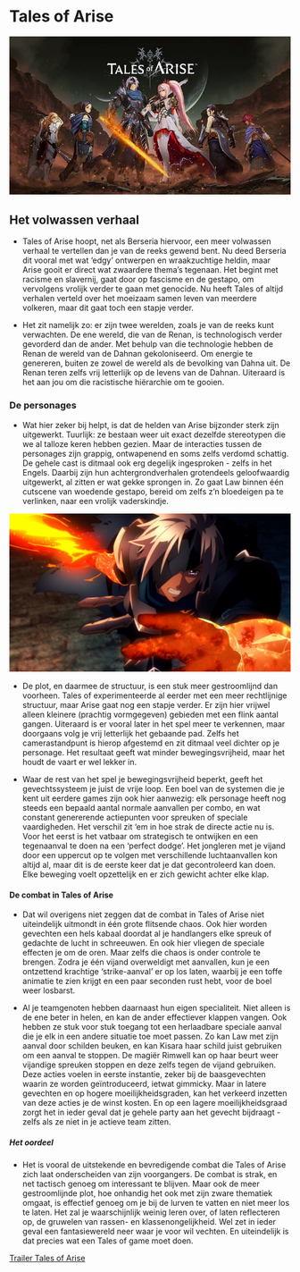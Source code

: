 # Tales of Arise

![Tales Of Arise](ToA.jpg)

## Het volwassen verhaal

* Tales of Arise hoopt, net als Berseria hiervoor, een meer volwassen verhaal te vertellen dan je van de reeks gewend bent. Nu deed Berseria dit vooral met wat ‘edgy’ ontwerpen en wraakzuchtige heldin, maar Arise gooit er direct wat zwaardere thema’s tegenaan. Het begint met racisme en slavernij, gaat door op fascisme en de gestapo, om vervolgens vrolijk verder te gaan met genocide. Nu heeft Tales of altijd verhalen verteld over het moeizaam samen leven van meerdere volkeren, maar dit gaat toch een stapje verder.

* Het zit namelijk zo: er zijn twee werelden, zoals je van de reeks kunt verwachten. De ene wereld, die van de Renan, is technologisch verder gevorderd dan de ander. Met behulp van die technologie hebben de Renan de wereld van de Dahnan gekoloniseerd. Om energie te genereren, buiten ze zowel de wereld als de bevolking van Dahna uit. De Renan teren zelfs vrij letterlijk op de levens van de Dahnan. Uiteraard is het aan jou om die racistische hiërarchie om te gooien.

### De personages

* Wat hier zeker bij helpt, is dat de helden van Arise bijzonder sterk zijn uitgewerkt. Tuurlijk: ze bestaan weer uit exact dezelfde stereotypen die we al talloze keren hebben gezien. Maar de interacties tussen de personages zijn grappig, ontwapenend en soms zelfs verdomd schattig. De gehele cast is ditmaal ook erg degelijk ingesproken - zelfs in het Engels. Daarbij zijn hun achtergrondverhalen grotendeels geloofwaardig uitgewerkt, al zitten er wat gekke sprongen in. Zo gaat Law binnen één cutscene van woedende gestapo, bereid om zelfs z’n bloedeigen pa te verlinken, naar een vrolijk vaderskindje.

![Alphen](Toa2.jpg)

* De plot, en daarmee de structuur, is een stuk meer gestroomlijnd dan voorheen. Tales of experimenteerde al eerder met een meer rechtlijnige structuur, maar Arise gaat nog een stapje verder. Er zijn hier vrijwel alleen kleinere (prachtig vormgegeven) gebieden met een flink aantal gangen. Uiteraard is er vooral later in het spel meer te verkennen, maar doorgaans volg je vrij letterlijk het gebaande pad. Zelfs het camerastandpunt is hierop afgestemd en zit ditmaal veel dichter op je personage. Het resultaat geeft wat minder bewegingsvrijheid, maar het houdt de vaart er wel lekker in.
  
* Waar de rest van het spel je bewegingsvrijheid beperkt, geeft het gevechtssysteem je juist de vrije loop. Een boel van de systemen die je kent uit eerdere games zijn ook hier aanwezig: elk personage heeft nog steeds een bepaald aantal normale aanvallen per combo, en wat constant genererende actiepunten voor spreuken of speciale vaardigheden. Het verschil zit ‘em in hoe strak de directe actie nu is. Voor het eerst is het vatbaar om strategisch te ontwijken en een tegenaanval te doen na een ‘perfect dodge’. Het jongleren met je vijand door een uppercut op te volgen met verschillende luchtaanvallen kon altijd al, maar dit is de eerste keer dat je dat gecontroleerd kan doen. Elke beweging voelt opzettelijk en er zich gewicht achter elke klap.
  
#### De combat in Tales of Arise

* Dat wil overigens niet zeggen dat de combat in Tales of Arise niet uiteindelijk uitmondt in één grote flitsende chaos. Ook hier worden gevechten een hels kabaal doordat al je handlangers elke spreuk of gedachte de lucht in schreeuwen. En ook hier vliegen de speciale effecten je om de oren. Maar zelfs die chaos is onder controle te brengen. Zodra je één vijand overweldigt met aanvallen, kun je een ontzettend krachtige ‘strike-aanval’ er op los laten, waarbij je een toffe animatie te zien krijgt en een paar seconden rust hebt, voor de boel weer losbarst.

* Al je teamgenoten hebben daarnaast hun eigen specialiteit. Niet alleen is de ene beter in helen, en kan de ander effectiever klappen vangen. Ook hebben ze stuk voor stuk toegang tot een herlaadbare speciale aanval die je elk in een andere situatie toe moet passen. Zo kan Law met zijn aanval door schilden beuken, en kan Kisara haar schild juist gebruiken om een aanval te stoppen. De magiër Rimwell kan op haar beurt weer vijandige spreuken stoppen en deze zelfs tegen de vijand gebruiken. Deze acties voelen in eerste instantie, zeker bij de baasgevechten waarin ze worden geïntroduceerd, ietwat gimmicky. Maar in latere gevechten en op hogere moeilijkheidsgraden, kan het verkeerd inzetten van deze acties je de winst kosten. En op een lagere moeilijkheidsgraad zorgt het in ieder geval dat je gehele party aan het gevecht bijdraagt - zelfs als ze niet in je actieve team zitten.

##### Het oordeel

* Het is vooral de uitstekende en bevredigende combat die Tales of Arise zich laat onderscheiden van zijn voorgangers. De combat is strak, en net tactisch genoeg om interessant te blijven. Maar ook de meer gestroomlijnde plot, hoe onhandig het ook met zijn zware thematiek omgaat, is effectief genoeg om je bij de lurven te vatten en niet meer los te laten. Het zal je waarschijnlijk weinig leren over, of laten reflecteren op, de gruwelen van rassen- en klassenongelijkheid. Wel zet in ieder geval een fantasiewereld neer waar je voor wil vechten. En uiteindelijk is dat precies wat een Tales of game moet doen.

[Trailer Tales of Arise](https://www.youtube.com/watch?v=2g3XPcVSX_A)
